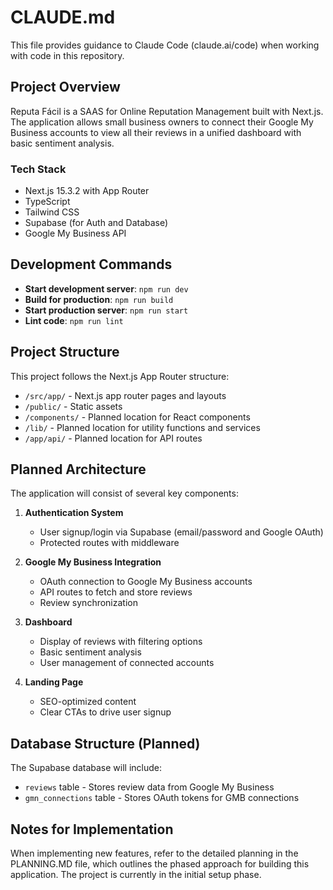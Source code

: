 # CLAUDE.md

This file provides guidance to Claude Code (claude.ai/code) when working with code in this repository.

## Project Overview

Reputa Fácil is a SAAS for Online Reputation Management built with Next.js. The application allows small business owners to connect their Google My Business accounts to view all their reviews in a unified dashboard with basic sentiment analysis.

### Tech Stack
- Next.js 15.3.2 with App Router
- TypeScript
- Tailwind CSS
- Supabase (for Auth and Database)
- Google My Business API

## Development Commands

- **Start development server**: `npm run dev`
- **Build for production**: `npm run build`
- **Start production server**: `npm run start`
- **Lint code**: `npm run lint`

## Project Structure

This project follows the Next.js App Router structure:

- `/src/app/` - Next.js app router pages and layouts
- `/public/` - Static assets
- `/components/` - Planned location for React components
- `/lib/` - Planned location for utility functions and services
- `/app/api/` - Planned location for API routes

## Planned Architecture

The application will consist of several key components:

1. **Authentication System**
   - User signup/login via Supabase (email/password and Google OAuth)
   - Protected routes with middleware

2. **Google My Business Integration**
   - OAuth connection to Google My Business accounts
   - API routes to fetch and store reviews
   - Review synchronization

3. **Dashboard**
   - Display of reviews with filtering options
   - Basic sentiment analysis
   - User management of connected accounts

4. **Landing Page**
   - SEO-optimized content
   - Clear CTAs to drive user signup

## Database Structure (Planned)

The Supabase database will include:
- `reviews` table - Stores review data from Google My Business
- `gmn_connections` table - Stores OAuth tokens for GMB connections

## Notes for Implementation

When implementing new features, refer to the detailed planning in the PLANNING.MD file, which outlines the phased approach for building this application. The project is currently in the initial setup phase.